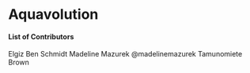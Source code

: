 # Aquavolution
#### List of Contributors
Elgiz
Ben Schmidt
Madeline Mazurek @madelinemazurek
Tamunomiete Brown